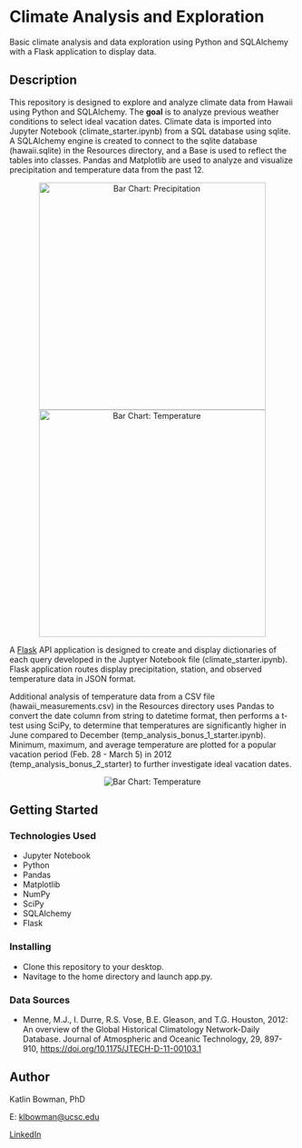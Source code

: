 # Climate Analysis and Exploration 

Basic climate analysis and data exploration using Python and SQLAlchemy with a Flask application to display data.

## Description

This repository is designed to explore and analyze climate data from Hawaii using Python and SQLAlchemy. The **goal** is to analyze previous weather conditions to select ideal vacation dates. Climate data is imported into Jupyter Notebook (climate_starter.ipynb) from a SQL database using sqlite. A SQLAlchemy engine is created to connect to the sqlite database (hawaii.sqlite) in the Resources directory, and a Base is used to reflect the tables into classes. Pandas and Matplotlib are used to analyze and visualize precipitation and temperature data from the past 12. 

<p align="center">
  <img src="https://user-images.githubusercontent.com/74067302/146426590-1af40c96-2eb9-41bf-8c24-91a2f3255091.png" alt="Bar Chart: Precipitation" width="400"/>
  <img src="https://user-images.githubusercontent.com/74067302/146426600-9f1b4237-d2d7-42b4-bedd-50bd08b6a4d5.png" alt="Bar Chart: Temperature" width="400"/>
</p>

A [Flask](https://flask.palletsprojects.com/en/2.0.x/) API application is designed to create and display dictionaries of each query developed in the Juptyer Notebook file (climate_starter.ipynb). Flask application routes display precipitation, station, and observed temperature data in JSON format. 

Additional analysis of temperature data from a CSV file (hawaii_measurements.csv) in the Resources directory uses Pandas to convert the date column from string to datetime format, then performs a t-test using SciPy, to determine that temperatures are significantly higher in June compared to December (temp_analysis_bonus_1_starter.ipynb). Minimum, maximum, and average temperature are plotted for a popular vacation period (Feb. 28 - March 5) in 2012 (temp_analysis_bonus_2_starter) to further investigate ideal vacation dates.

<p align="center">
  <img src="https://user-images.githubusercontent.com/74067302/146430095-b96c9a58-5282-4d2a-9f0f-c9512e7710c0.png" alt="Bar Chart: Temperature"/>
</p>


## Getting Started

### Technologies Used 

* Jupyter Notebook
* Python
* Pandas
* Matplotlib
* NumPy
* SciPy
* SQLAlchemy
* Flask

### Installing

* Clone this repository to your desktop.
* Navitage to the home directory and launch app.py.

### Data Sources

* Menne, M.J., I. Durre, R.S. Vose, B.E. Gleason, and T.G. Houston, 2012: An overview of the Global Historical Climatology Network-Daily Database. Journal of Atmospheric and Oceanic Technology, 29, 897-910, https://doi.org/10.1175/JTECH-D-11-00103.1


## Author

Katlin Bowman, PhD

E: klbowman@ucsc.edu

[LinkedIn](https://www.linkedin.com/in/katlin-bowman/)
